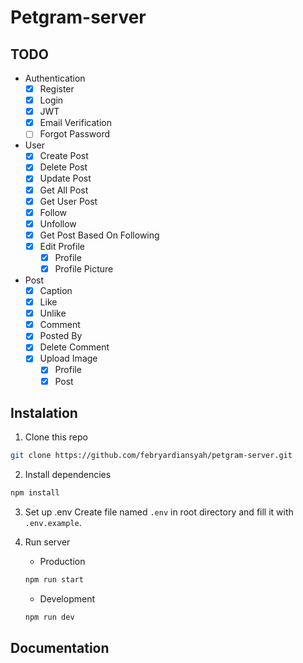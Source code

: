 # Petgram-server

## TODO

- Authentication
    - [x] Register
    - [x] Login
    - [x] JWT
    - [x] Email Verification
    - [ ] Forgot Password
- User
    - [x] Create Post
    - [x] Delete Post
    - [x] Update Post
    - [x] Get All Post
    - [x] Get User Post
    - [x] Follow
    - [x] Unfollow
    - [x] Get Post Based On Following
    - [x] Edit Profile
        - [x] Profile
        - [x] Profile Picture
- Post
    - [x] Caption
    - [x] Like
    - [x] Unlike
    - [x] Comment
    - [x] Posted By
    - [x] Delete Comment
    - [x] Upload Image
        - [x] Profile
        - [x] Post
        
## Instalation

1. Clone this repo
```bash
git clone https://github.com/febryardiansyah/petgram-server.git
```

2. Install dependencies
```bash
npm install
```

3. Set up .env
Create file named `.env` in root directory and fill it with `.env.example`.

4. Run server
    - Production
    ```bash
    npm run start
    ```
    - Development
    ```bash
    npm run dev
    ```

## Documentation